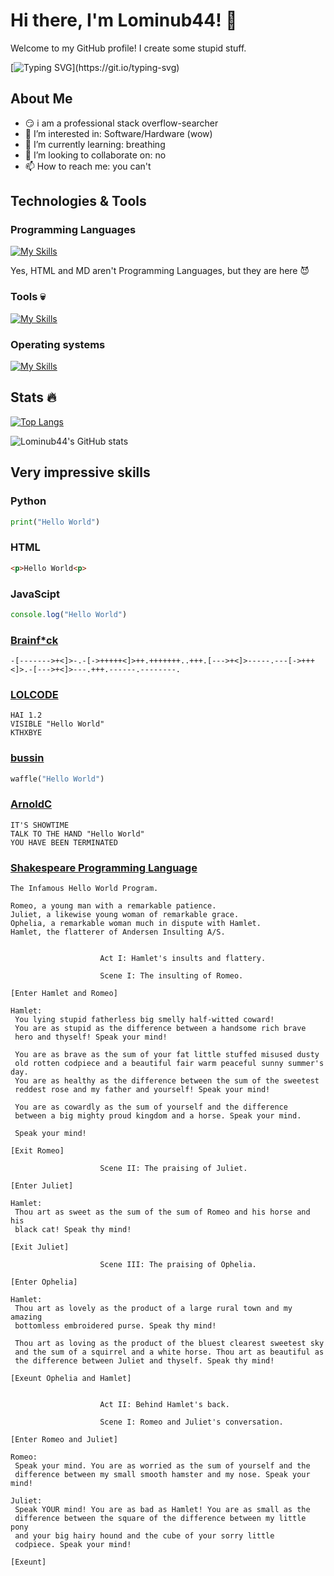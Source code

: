# Hi there, I'm Lominub44! 👋

Welcome to my GitHub profile! I create some stupid stuff.

[![Typing SVG](https://readme-typing-svg.herokuapp.com?size=25&lines=Touch+some+grass.)](https://git.io/typing-svg)

## About Me

- 😏 i am a professional stack overflow-searcher
- 👀 I’m interested in: Software/Hardware (wow)
- 🌱 I’m currently learning: breathing
- 💞️ I’m looking to collaborate on: no
- 📫 How to reach me: you can't

## Technologies & Tools

### Programming Languages

[![My Skills](https://skillicons.dev/icons?i=py,html,css,js,md)](https://skillicons.dev)

Yes, HTML and MD aren't Programming Languages, but they are here 😈

### Tools 💀

[![My Skills](https://skillicons.dev/icons?i=github,bash,discord,vscode,sublime,stackoverflow,flask,obsidian)](https://skillicons.dev)

### Operating systems

[![My Skills](https://skillicons.dev/icons?i=windows,mint,ubuntu,apple)](https://skillicons.dev)

## Stats 🔥
[![Top Langs](https://github-readme-stats.vercel.app/api/top-langs/?username=Lominub44&layout=compact&theme=dark)](https://github.com/anuraghazra/github-readme-stats)

![Lominub44's GitHub stats](https://github-readme-stats.vercel.app/api?username=Lominub44&show_icons=true&theme=dark)

## Very impressive skills
### Python
```python
print("Hello World")
```

### HTML
```html
<p>Hello World<p>
```

### JavaScipt
```js
console.log("Hello World")
```

### [Brainf*ck](https://en.wikipedia.org/wiki/Brainfuck)
```b
-[------->+<]>-.-[->+++++<]>++.+++++++..+++.[--->+<]>-----.---[->+++<]>.-[--->+<]>---.+++.------.--------.
```

### [LOLCODE](https://en.wikipedia.org/wiki/LOLCODE)
```lol 
HAI 1.2
VISIBLE "Hello World"
KTHXBYE
```

### [bussin](https://github.com/face-hh/bussin)
```py
waffle("Hello World")
```

### [ArnoldC](https://github.com/lhartikk/ArnoldC)
```arnoldc
IT'S SHOWTIME
TALK TO THE HAND "Hello World"
YOU HAVE BEEN TERMINATED
```

### [Shakespeare Programming Language](https://en.wikipedia.org/wiki/Shakespeare_Programming_Language)
```spl
The Infamous Hello World Program.

Romeo, a young man with a remarkable patience.
Juliet, a likewise young woman of remarkable grace.
Ophelia, a remarkable woman much in dispute with Hamlet.
Hamlet, the flatterer of Andersen Insulting A/S.


                    Act I: Hamlet's insults and flattery.

                    Scene I: The insulting of Romeo.

[Enter Hamlet and Romeo]

Hamlet:
 You lying stupid fatherless big smelly half-witted coward!
 You are as stupid as the difference between a handsome rich brave
 hero and thyself! Speak your mind!

 You are as brave as the sum of your fat little stuffed misused dusty
 old rotten codpiece and a beautiful fair warm peaceful sunny summer's day. 
 You are as healthy as the difference between the sum of the sweetest 
 reddest rose and my father and yourself! Speak your mind!

 You are as cowardly as the sum of yourself and the difference
 between a big mighty proud kingdom and a horse. Speak your mind.

 Speak your mind!

[Exit Romeo]

                    Scene II: The praising of Juliet.

[Enter Juliet]

Hamlet:
 Thou art as sweet as the sum of the sum of Romeo and his horse and his
 black cat! Speak thy mind!

[Exit Juliet]

                    Scene III: The praising of Ophelia.

[Enter Ophelia]

Hamlet:
 Thou art as lovely as the product of a large rural town and my amazing
 bottomless embroidered purse. Speak thy mind!

 Thou art as loving as the product of the bluest clearest sweetest sky
 and the sum of a squirrel and a white horse. Thou art as beautiful as
 the difference between Juliet and thyself. Speak thy mind!

[Exeunt Ophelia and Hamlet]


                    Act II: Behind Hamlet's back.

                    Scene I: Romeo and Juliet's conversation.

[Enter Romeo and Juliet]

Romeo:
 Speak your mind. You are as worried as the sum of yourself and the 
 difference between my small smooth hamster and my nose. Speak your mind!

Juliet:
 Speak YOUR mind! You are as bad as Hamlet! You are as small as the
 difference between the square of the difference between my little pony
 and your big hairy hound and the cube of your sorry little
 codpiece. Speak your mind!

[Exeunt]
```



